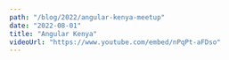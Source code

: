 ```yaml
---
path: "/blog/2022/angular-kenya-meetup"
date: "2022-08-01"
title: "Angular Kenya"
videoUrl: "https://www.youtube.com/embed/nPqPt-aFDso"
---
```

